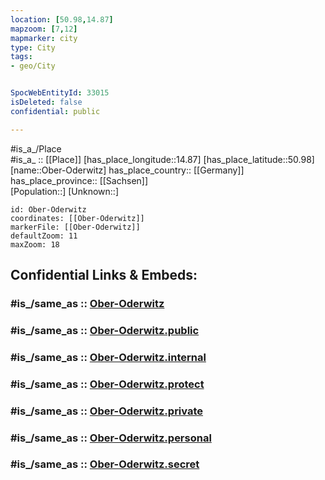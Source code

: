 ```yaml
---
location: [50.98,14.87] 
mapzoom: [7,12] 
mapmarker: city 
type: City
tags:
- geo/City


SpocWebEntityId: 33015
isDeleted: false
confidential: public

---
```

#is_a_/Place  
#is_a_ :: [[Place]] 
[has_place_longitude::14.87] 
[has_place_latitude::50.98] 
[name::Ober-Oderwitz] 
has_place_country:: [[Germany]]  
has_place_province:: [[Sachsen]]  
[Population::] 
[Unknown::] 


```leaflet
id: Ober-Oderwitz
coordinates: [[Ober-Oderwitz]] 
markerFile: [[Ober-Oderwitz]] 
defaultZoom: 11 
maxZoom: 18
```


## Confidential Links & Embeds: 

### #is_/same_as :: [Ober-Oderwitz](/_Standards/Earth/Continent/Europe/Europe~Central/Germany/Germany~East/Sachsen/counties~Sachsen/Görlitz/cities~Görlitz/Zittau/City/Ober-Oderwitz.md) 

### #is_/same_as :: [Ober-Oderwitz.public](/_public/Earth/Continent/Europe/Europe~Central/Germany/Germany~East/Sachsen/counties~Sachsen/Görlitz/cities~Görlitz/Zittau/City/Ober-Oderwitz.public.md) 

### #is_/same_as :: [Ober-Oderwitz.internal](/_internal/Earth/Continent/Europe/Europe~Central/Germany/Germany~East/Sachsen/counties~Sachsen/Görlitz/cities~Görlitz/Zittau/City/Ober-Oderwitz.internal.md) 

### #is_/same_as :: [Ober-Oderwitz.protect](/_protect/Earth/Continent/Europe/Europe~Central/Germany/Germany~East/Sachsen/counties~Sachsen/Görlitz/cities~Görlitz/Zittau/City/Ober-Oderwitz.protect.md) 

### #is_/same_as :: [Ober-Oderwitz.private](/_private/Earth/Continent/Europe/Europe~Central/Germany/Germany~East/Sachsen/counties~Sachsen/Görlitz/cities~Görlitz/Zittau/City/Ober-Oderwitz.private.md) 

### #is_/same_as :: [Ober-Oderwitz.personal](/_personal/Earth/Continent/Europe/Europe~Central/Germany/Germany~East/Sachsen/counties~Sachsen/Görlitz/cities~Görlitz/Zittau/City/Ober-Oderwitz.personal.md) 

### #is_/same_as :: [Ober-Oderwitz.secret](/_secret/Earth/Continent/Europe/Europe~Central/Germany/Germany~East/Sachsen/counties~Sachsen/Görlitz/cities~Görlitz/Zittau/City/Ober-Oderwitz.secret.md)


